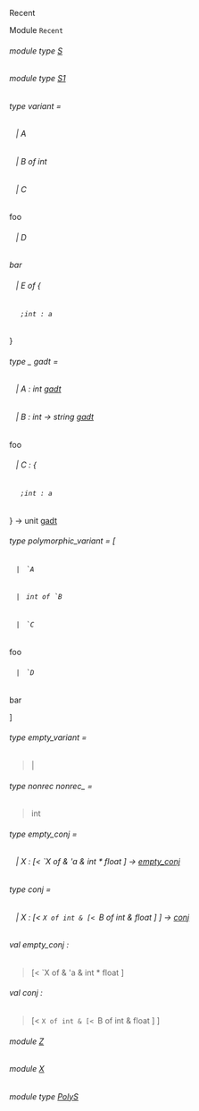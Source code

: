 Recent

Module `Recent`

<a id="module-type-S"></a>

###### module type [S](Recent.module-type-S.md)

<a id="module-type-S1"></a>

###### module type [S1](Recent.module-type-S1.md)

<a id="type-variant"></a>

###### type variant =

<a id="type-variant.A"></a>

######    | A

<a id="type-variant.B"></a>

######    | B of int

<a id="type-variant.C"></a>

######    | C

foo

<a id="type-variant.D"></a>

######    | D

_bar_

<a id="type-variant.E"></a>

######    | E of {

<a id="type-variant.a"></a>

######      `;int : a`

}

<a id="type-gadt"></a>

###### type _ gadt =

<a id="type-gadt.A"></a>

######    | A : int [gadt](#type-gadt)

<a id="type-gadt.B"></a>

######    | B : int -> string [gadt](#type-gadt)

foo

<a id="type-gadt.C"></a>

######    | C : {

<a id="type-gadt.a"></a>

######      `;int : a`

} -> unit [gadt](#type-gadt)

<a id="type-polymorphic_variant"></a>

###### type polymorphic_variant = [

<a id="type-polymorphic_variant.A"></a>

######    `| ` `` `A ``

<a id="type-polymorphic_variant.B"></a>

######    `| ` `` int of `B ``

<a id="type-polymorphic_variant.C"></a>

######    `| ` `` `C ``

foo

<a id="type-polymorphic_variant.D"></a>

######    `| ` `` `D ``

bar

]

<a id="type-empty_variant"></a>

###### type empty_variant =

> |


<a id="type-nonrec_"></a>

###### type nonrec nonrec_ =

> int


<a id="type-empty_conj"></a>

###### type empty_conj =

<a id="type-empty_conj.X"></a>

######    | X : [< `X of & 'a & int * float ] -> [empty_conj](#type-empty_conj)

<a id="type-conj"></a>

###### type conj =

<a id="type-conj.X"></a>

######    | X : [< `X of int & [< `B of int & float ] ] -> [conj](#type-conj)

<a id="val-empty_conj"></a>

###### val empty_conj :

> [< `X of & 'a & int * float ]


<a id="val-conj"></a>

###### val conj :

> [< `X of int & [< `B of int & float ] ]


<a id="module-Z"></a>

###### module [Z](Recent.Z.md)

<a id="module-X"></a>

###### module [X](Recent.X.md)

<a id="module-type-PolyS"></a>

###### module type [PolyS](Recent.module-type-PolyS.md)